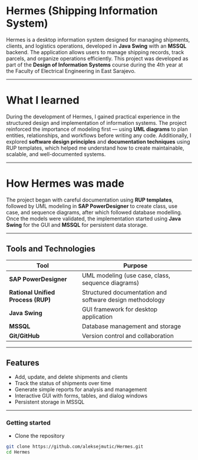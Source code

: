 # Hermes (Shipping Information System)

Hermes is a desktop information system designed for managing shipments, clients, and logistics operations, developed in **Java Swing** with an **MSSQL** backend. The application allows users to manage shipping records, track parcels, and organize operations efficiently. This project was developed as part of the **Design of Information Systems** course during the 4th year at the Faculty of Electrical Engineering in East Sarajevo.  

---

# What I learned

During the development of Hermes, I gained practical experience in the structured design and implementation of information systems. The project reinforced the importance of modeling first — using **UML diagrams** to plan entities, relationships, and workflows before writing any code. Additionally, I explored **software design principles** and **documentation techniques** using RUP templates, which helped me understand how to create maintainable, scalable, and well-documented systems.  

---

# How Hermes was made

The project began with careful documentation using **RUP templates**, followed by UML modeling in **SAP PowerDesigner** to create class, use case, and sequence diagrams, after which followed database modelling. Once the models were validated, the implementation started using **Java Swing** for the GUI and **MSSQL** for persistent data storage.  

---

## Tools and Technologies

| Tool | Purpose |
|------|---------|
| **SAP PowerDesigner** | UML modeling (use case, class, sequence diagrams) |
| **Rational Unified Process (RUP)** | Structured documentation and software design methodology |
| **Java Swing** | GUI framework for desktop application |
| **MSSQL** | Database management and storage |
| **Git/GitHub** | Version control and collaboration |

---

## Features

- Add, update, and delete shipments and clients  
- Track the status of shipments over time  
- Generate simple reports for analysis and management  
- Interactive GUI with forms, tables, and dialog windows  
- Persistent storage in MSSQL  

---

### Getting started

- Clone the repository

```bash
git clone https://github.com/aleksejmutic/Hermes.git
cd Hermes

